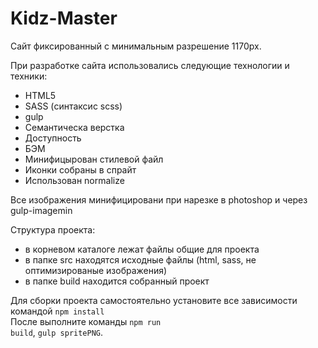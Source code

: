 # Kidz-Master

Сайт фиксированный с минимальным разрешение 1170px.

При разработке сайта использовались следующие технологии и техники:
- HTML5
- SASS (синтаксис scss)
- gulp
- Семантическа верстка
- Доступность
- БЭМ
- Минифицырован стилевой файл
- Иконки собраны в спрайт
- Использован normalize

Все изображения минифицировани при нарезке в photoshop и через gulp-imagemin

Структура проекта:
- в корневом каталоге лежат файлы общие для проекта
- в папке src находятся исходные файлы (html, sass, не оптимизированые изображения)
- в папке build находится собранный проект

Для сборки проекта самостоятельно установите все зависимости командой <code>npm install</code> <br>
После выполните команды <code>npm run build</code>, <code>gulp spritePNG</code>.

